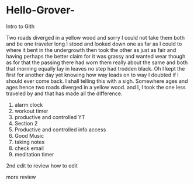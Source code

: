 # Hello-Grover-
Intro to Gith

Two roads diverged in a yellow wood and sorry I could not take them both and be one traveler long I stood and looked down one as far as I could to where it bent in the undergrowth then took the other as just as fair and having perhaps the better claim for it was grassy and wanted wear though as for that the passing there had worn them really about the same and both that morning equally lay in leaves no step had trodden black. Oh I kept the first for another day yet knowing how way leads on to way I doubted if I should ever come back. I shall telling this with a sigh. Somewhere ages and ages hence two roads diverged in a yellow wood. and I, I took the one less traveled by and that has made all the difference. 

1. alarm clock
2. workout timer
3. productive and controlled YT
4. Section 2
5. Productive and controlled info access
6. Good Music 
7. taking notes
8. check email
9. meditation timer


2nd edit to review how to edit 

more review 
